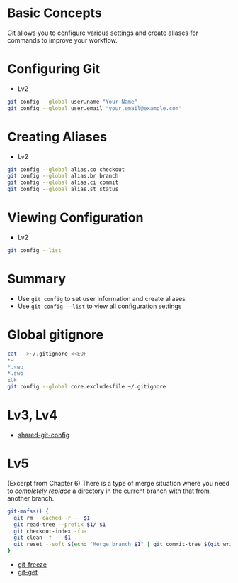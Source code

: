 # Basic Concepts

Git allows you to configure various settings and create aliases for commands to improve your workflow.

# Configuring Git

- Lv2

```bash
git config --global user.name "Your Name"
git config --global user.email "your.email@example.com"
```

# Creating Aliases

- Lv2

```bash
git config --global alias.co checkout
git config --global alias.br branch
git config --global alias.ci commit
git config --global alias.st status
```

# Viewing Configuration

- Lv2

```bash
git config --list
```

# Summary

- Use `git config` to set user information and create aliases
- Use `git config --list` to view all configuration settings

# Global gitignore

```bash
cat - >~/.gitignore <<EOF
*~
*.swp
*.swo
EOF
git config --global core.excludesfile ~/.gitignore
```

# Lv3, Lv4

* [shared-git-config](https://github.com/b1f6c1c4/shared-git-config)

# Lv5

(Excerpt from Chapter 6)
There is a type of merge situation where you need to *completely replace* a directory in the current branch with that from another branch.
```sh
git-mnfss() {
  git rm --cached -r -- $1
  git read-tree --prefix $1/ $1
  git checkout-index -fua
  git clean -f -- $1
  git reset --soft $(echo "Merge branch $1" | git commit-tree $(git write-tree) -p HEAD -p $1)
}
```

* [git-freeze](https://github.com/b1f6c1c4/git-freeze)
* [git-get](https://github.com/b1f6c1c4/git-get)
